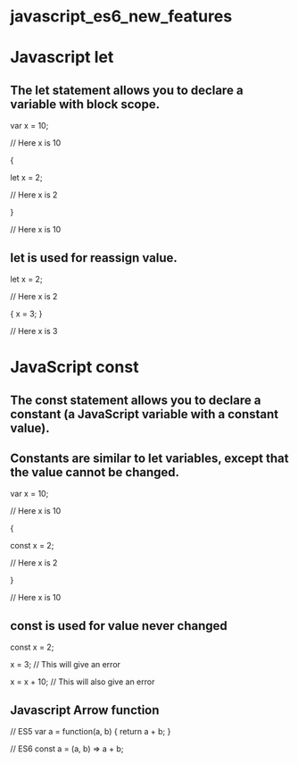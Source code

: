 # javascript_es6_new_features

# Javascript let
## The let statement allows you to declare a variable with block scope.

var x = 10;

// Here x is 10

{ 
  
 let x = 2;

  // Here x is 2

}

// Here x is 10

## let is used for reassign value.

let x = 2;

// Here x is 2

{
  x = 3;
}

// Here x is 3

# JavaScript const

## The const statement allows you to declare a constant (a JavaScript variable with a constant value).

## Constants are similar to let variables, except that the value cannot be changed.
var x = 10;

// Here x is 10

{ 
  
 const x = 2;
 
 // Here x is 2

}

// Here x is 10

## const is used for value never changed

const x = 2;

x = 3;      // This will give an error

x = x + 10;   // This will also give an error


## Javascript Arrow function
// ES5
var a = function(a, b) {
   return a + b;
}

// ES6
const a = (a, b) => a + b;
